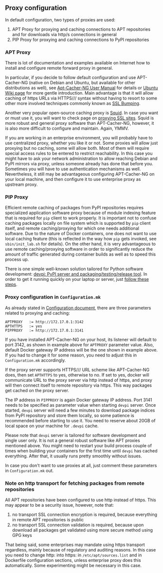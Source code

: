 ## Proxy configuration

In default configuration, two types of proxies are used:

1. APT Proxy for proxying and caching connections to APT repositories and for downloads via http/s connections in general
2. PIP Proxy for proxying and caching connections to PyPI repositories

### APT Proxy

There is lot of documentation and examples available on Internet how to install and configure remote forward proxy in general. 

In particular, if you decide to follow default configuration and use APT-Cacher-NG (native on Debian and Ubuntu, but available for other distributions as well), see [Apt-Cacher-NG User Manual][1] for details or [Ubuntu Wiki page][2] for more gentle introduction. Main advantage is that it will allow caching of https URLs via HTTPS/// syntax without having to resort to some other more involved techniques commonly known as [SSL Bumping][3].

Another very popular open-source caching proxy is [Squid][5]. In case you want or must use it, you will want to check page on [proxying SSL sites][4]. Squid is more robust and general proxy software than APT-Cacher-NG, however, it is also more difficult to configure and maintain. Again, YMMV.

If you are working in an enterprise environment, you will probably have to use centralized proxy, whether you like it or not. Some proxies will allow just proxying but no caching, some will allow both. Most of them will require special access rules to be entered to restrict reachability. In this case you might have to ask your network administration to allow reaching Debian and PyPI mirrors via proxy, unless someone already has done that before you. Sometimes you will have to use authentication mechanisms as well. Nevertheless, it still may be advantageous configuring APT-Cacher-NG on your local machine, and then configure it to use enterprise proxy as upstream proxy.


### PIP Proxy

Efficient remote caching of packages from PyPI repositories requires specialized application software proxy because of module indexing feature that is required for `pip` client to work properly. It is important not to confuse caching packages locally on file system which is supported by `pip` client itself, and remote caching/proxying for which one needs additional software. Due to the nature of Docker containers, one does not want to use local caching feature (this is reflected in the way how `pip` gets invoked, see `sbin/init_lab.sh` for details). On the other hand, it is very advantageous to use remote caching/proxying software in order to significantly reduce the amount of traffic generated during container builds as well as to speed this process up.

There is one simple well-known solution tailored for Python software development: [devpi: PyPI server and packaging/testing/release tool][6]. In order to get it running quickly on your laptop or server, just [follow these steps][7].


### Proxy configuration in `Configuration.mk`

As already stated in [Configuration document](Configuration.md), there are three parameters related to proxying and caching:

```
APTPROXY   := http://172.17.0.1:3142
APTHTTPS   := yes
PIPPROXY   := http://172.17.0.1:3141
```

If you have installed APT-Cacher-NG on your host, its listener will default to port 3142, as shown in example above for `APTPROXY` parameter value. Also, default Docker gateway IP address will be the one shown in example above. If you had to change it for some reason, you need to adjust this in `Configuration.mk` accordingly.

If the proxy server supports HTTPS/// URL scheme like APT-Cacher-NG does, then set `APTHTTPS` to yes, otherwise to no. If set to yes, docker will communicate URL to the proxy server via http instead of https, and proxy will then connect itself to remote repository via https. This way packages get cached on the proxy server.

The IP address in `PIPPROXY` is again Docker gateway IP address. Port 3141 needs to be specified as parameter value when starting `devpi` server. Once started, `devpi` server will need a few minutes to download package indices from PyPI repository and store them locally, so some patience is recommended before starting to use it. You need to reserve about 20GB of local space on your machine for `.devpi` cache.

Please note that `devpi` server is tailored for software development and single user only. It is not a general robust software like APT proxies mentioned above. You might need to restart your build process couple of times when building your containers for the first time until `devpi` has cached everything. After that, it usually runs pretty smoothly without issues.

In case you don't want to use proxies at all, just comment these parameters in `Configuration.mk` out.


### Note on http transport for fetching packages from remote repositories

All APT repositories have been configured to use http instead of https. This may appear to be a security issue, however, note that:

1. no transport SSL connection encryption is required, because everything in remote APT repositories is public
2. no transport SSL connection validation is required, because upon download all packages get validated using more secure method using GPG keys

That being said, some enterprises may mandate using https transport regardless, mainly because of regulatory and auditing reasons. In this case you need to change http: into https: in `/etc/apt/sources.list` and in Dockerfile configuration sections, unless enterprise proxy does this automatically. Some experimenting might be necessary in this case.


[1]: <https://www.unix-ag.uni-kl.de/~bloch/acng/html/index.html> (Apt-Cacher-NG User Manual)
[2]: <https://help.ubuntu.com/community/Apt-Cacher%20NG> (Apt-Cacher NG Ubuntu Wiki)
[3]: <https://wiki.squid-cache.org/Features/SslPeekAndSplice> (Feature: SslBump Peek and Splice) 
[4]: <https://elatov.github.io/2019/01/using-squid-to-proxy-ssl-sites/> (Using Squid to Proxy SSL Sites)
[5]: <https://www.squid-cache.org/> (Squid: Optimising Web Delivery)
[6]: <https://github.com/devpi/devpi> (devpi: PyPI server and packaging/testing/release tool)
[7]: <https://devpi.net/docs/devpi/devpi/stable/+d/quickstart-pypimirror.html> (Quickstart: running a pypi mirror on your laptop)

